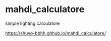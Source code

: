 # mahdi_calculatore
simple lighting calculatore




https://shuvo-bbhh.github.io/mahdi_calculatore/
